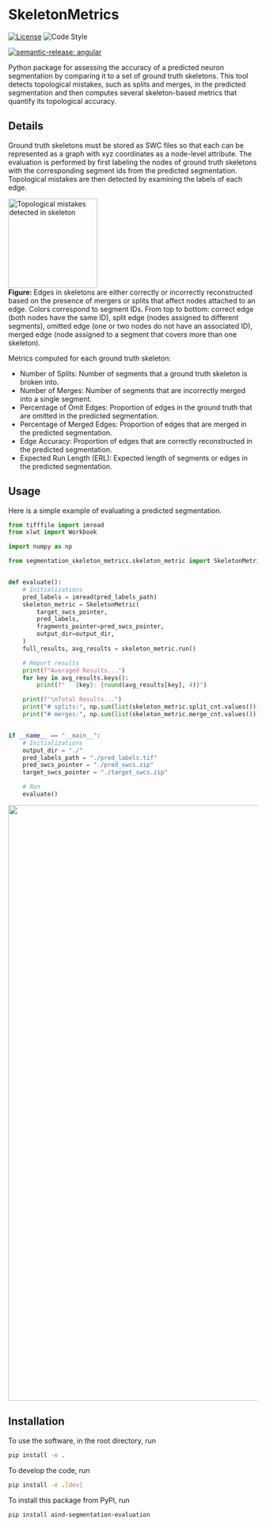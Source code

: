 # SkeletonMetrics

[![License](https://img.shields.io/badge/license-MIT-brightgreen)](LICENSE)
![Code Style](https://img.shields.io/badge/code%20style-black-black)

[![semantic-release: angular](https://img.shields.io/badge/semantic--release-angular-e10079?logo=semantic-release)](https://github.com/semantic-release/semantic-release)

Python package for assessing the accuracy of a predicted neuron segmentation by comparing it to a set of ground truth skeletons. This tool detects topological mistakes, such as splits and merges, in the predicted segmentation and then computes several skeleton-based metrics that quantify its topological accuracy.

## Details

Ground truth skeletons must be stored as SWC files so that each can be represented as a graph with xyz coordinates as a node-level attribute. The evaluation is performed by first labeling the nodes of ground truth skeletons with the corresponding segment ids from the predicted segmentation. Topological mistakes are then detected by examining the labels of each edge.

<p>
  <img src="imgs/topological_mistakes.png" width="180" alt="Topological mistakes detected in skeleton">
  <br>
  <b> Figure: </b>Edges in skeletons are either correctly or incorrectly reconstructed based on the presence of mergers or splits that affect nodes attached to an edge. Colors correspond to segment IDs. From top to bottom: correct edge (both nodes have the same ID), split edge (nodes assigned to different segments), omitted edge (one or two nodes do not have an associated ID), merged edge (node assigned to a segment that covers more than one skeleton).
</p>

Metrics computed for each ground truth skeleton:

- Number of Splits: Number of segments that a ground truth skeleton is broken into.
- Number of Merges: Number of segments that are incorrectly merged into a single segment.
- Percentage of Omit Edges: Proportion of edges in the ground truth that are omitted in the predicted segmentation.
- Percentage of Merged Edges: Proportion of edges that are merged in the predicted segmentation.
- Edge Accuracy: Proportion of edges that are correctly reconstructed in the predicted segmentation.
- Expected Run Length (ERL): Expected length of segments or edges in the predicted segmentation.

## Usage

Here is a simple example of evaluating a predicted segmentation.

```python
from tifffile import imread
from xlwt import Workbook

import numpy as np

from segmentation_skeleton_metrics.skeleton_metric import SkeletonMetric


def evaluate():
    # Initializations
    pred_labels = imread(pred_labels_path)
    skeleton_metric = SkeletonMetric(
        target_swcs_pointer,
        pred_labels,
        fragments_pointer=pred_swcs_pointer,
        output_dir=output_dir,
    )
    full_results, avg_results = skeleton_metric.run()

    # Report results
    print(f"Averaged Results...")
    for key in avg_results.keys():
        print(f"   {key}: {round(avg_results[key], 4)}")

    print(f"\nTotal Results...")
    print("# splits:", np.sum(list(skeleton_metric.split_cnt.values())))
    print("# merges:", np.sum(list(skeleton_metric.merge_cnt.values())))


if __name__ == "__main__":
    # Initializations
    output_dir = "./"
    pred_labels_path = "./pred_labels.tif"
    pred_swcs_pointer = "./pred_swcs.zip"
    target_swcs_pointer = "./target_swcs.zip"

    # Run
    evaluate()


```

<p>
  <img src="imgs/printouts.png" width="1200">
</p>


## Installation
To use the software, in the root directory, run
```bash
pip install -e .
```

To develop the code, run
```bash
pip install -e .[dev]
```

To install this package from PyPI, run
```bash
pip install aind-segmentation-evaluation
```
